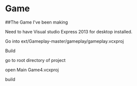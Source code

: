 # Game

##The Game I've been making

Need to have Visual studio Express 2013 for desktop installed.

Go into ext/Gameplay-master/gameplay/gameplay.vcxproj

Build

go to root directory of project

open Main Game4.vcxproj

build

